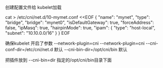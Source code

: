 创建配置文件给 kubelet加载

cat > /etc/cni/net.d/10-mymet.conf <<EOF
{
	"name": "mynet",
	"type": "bridge",
	"bridge": "mynet0",
	"isDefaultGateway": true,
	"forceAddress": false,
	"ipMasq": true,
	"hairpinMode": true,
	"ipam": {
		"type": "host-local",
		"subnet": "10.10.0.0/16"
	}
}
EOF

确保kubelet 开启了参数 --network-plugin=cni
--network-plugin=cni
--cni-conf-dir=/etc/cni/net.d 默认 
--cni-bin-dir=/opt/cni/bin   默认

把插件放到 --cni-bin=dir 指定的/opt/cni/bin目录下面 